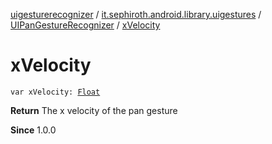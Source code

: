 [uigesturerecognizer](../../index.md) / [it.sephiroth.android.library.uigestures](../index.md) / [UIPanGestureRecognizer](index.md) / [xVelocity](./x-velocity.md)

# xVelocity

`var xVelocity: `[`Float`](https://kotlinlang.org/api/latest/jvm/stdlib/kotlin/-float/index.html)

**Return**
The x velocity of the pan gesture

**Since**
1.0.0

